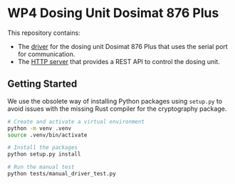 # WP4 Dosing Unit Dosimat 876 Plus

This repository contains:

- The [driver](./driver/) for the dosing unit Dosimat 876 Plus that uses the serial port for communication.
- The [HTTP server](./http/) that provides a REST API to control the dosing unit.

## Getting Started

We use the obsolete way of installing Python packages using `setup.py` to avoid issues with the missing Rust compiler for the cryptography package.

```bash
# Create and activate a virtual environment
python -m venv .venv
source .venv/bin/activate

# Install the packages
python setup.py install

# Run the manual test
python tests/manual_driver_test.py
```
